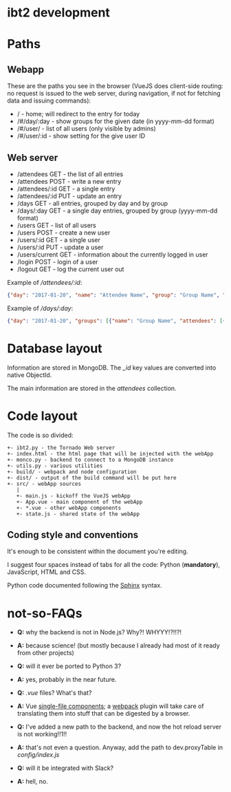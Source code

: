 ibt2 development
================

Paths
=====

Webapp
------

These are the paths you see in the browser (VueJS does client-side routing: no request is issued to the web server, during navigation, if not for fetching data and issuing commands):

- / - home; will redirect to the entry for today
- /#/day/:day - show groups for the given date (in yyyy-mm-dd format)
- /#/user/ - list of all users (only visible by admins)
- /#/user/:id - show setting for the give user ID

Web server
----------

- /attendees GET - the list of all entries
- /attendees POST - write a new entry
- /attendees/:id GET - a single entry
- /attendees/:id PUT - update an entry
- /days GET - all entries, grouped by day and by group
- /days/:day GET - a single day entries, grouped by group (yyyy-mm-dd format)
- /users GET - list of all users
- /users POST - create a new user
- /users/:id GET - a single user
- /users/:id PUT - update a user
- /users/current GET - information about the currently logged in user
- /login POST - login of a user
- /logout GET - log the current user out

Example of */attendees/:id*:
``` json
{"day": "2017-01-20", "name": "Attendee Name", "group": "Group Name", "updated_by": "587a7c79dff0d71c89211dc4", "created_at": "2017-01-20 13:57:26.029000", "updated_at": "2017-01-20 13:57:26.029000", "created_by": "587a7c79dff0d71c89211dc4", "_id": "58820936dff0d740dee647a4"}
```

Example of */days/:day*:
``` json
{"day": "2017-01-20", "groups": [{"name": "Group Name", "attendees": [{"day": "2017-01-20", "name": "Attendee Name", "group": "Group Name", "updated_by": "587a7c79dff0d71c89211dc4", "created_at": "2017-01-20 13:57:26.029000", "updated_at": "2017-01-20 13:57:26.029000", "created_by": "587a7c79dff0d71c89211dc4", "_id": "58820936dff0d740dee647a4"}]}]}
```


Database layout
===============

Information are stored in MongoDB.  The *_id* key values are converted into native ObjectId.

The main information are stored in the *attendees* collection.


Code layout
===========

The code is so divided:

    +- ibt2.py - the Tornado Web server
    +- index.html - the html page that will be injected with the webApp
    +- monco.py - backend to connect to a MongoDB instance
    +- utils.py - various utilities
    +- build/ - webpack and node configuration
    +- dist/ - output of the build command will be put here
    +- src/ - webApp sources
       |
       +- main.js - kickoff the VueJS webApp
       +- App.vue - main component of the webApp
       +- *.vue - other webApp components
       +- state.js - shared state of the webApp


Coding style and conventions
----------------------------

It's enough to be consistent within the document you're editing.

I suggest four spaces instead of tabs for all the code: Python (**mandatory**), JavaScript, HTML and CSS.

Python code documented following the [Sphinx](http://sphinx-doc.org/) syntax.


not-so-FAQs
===========


- **Q:** why the backend is not in Node.js? Why?! WHYYY!?!!?!
- **A:** because science! (but mostly because I already had most of it ready from other projects)


- **Q:** will it ever be ported to Python 3?
- **A:** yes, probably in the near future.


- **Q:** *.vue* files? What's that?
- **A:** Vue [single-file components](https://vuejs.org/v2/guide/single-file-components.html); a [webpack](https://webpack.js.org/) plugin will take care of translating them into stuff that can be digested by a browser.

- **Q:** I've added a new path to the backend, and now the hot reload server is not working!!1!!
- **A:** that's not even a question.  Anyway, add the path to dev.proxyTable in *config/index.js*


- **Q:** will it be integrated with Slack?
- **A:** hell, no.
